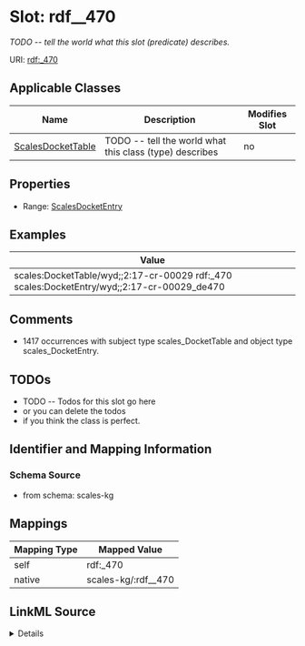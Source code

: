 

# Slot: rdf__470


_TODO -- tell the world what this slot (predicate) describes._





URI: [rdf:_470](http://www.w3.org/1999/02/22-rdf-syntax-ns#_470)



<!-- no inheritance hierarchy -->





## Applicable Classes

| Name | Description | Modifies Slot |
| --- | --- | --- |
| [ScalesDocketTable](../classes/ScalesDocketTable.md) | TODO -- tell the world what this class (type) describes |  no  |







## Properties

* Range: [ScalesDocketEntry](../classes/ScalesDocketEntry.md)






## Examples

| Value |
| --- |
| scales:DocketTable/wyd;;2:17-cr-00029 rdf:_470 scales:DocketEntry/wyd;;2:17-cr-00029_de470 |

## Comments

* 1417 occurrences with subject type scales_DocketTable and object type scales_DocketEntry.

## TODOs

* TODO -- Todos for this slot go here
* or you can delete the todos
* if you think the class is perfect.

## Identifier and Mapping Information







### Schema Source


* from schema: scales-kg




## Mappings

| Mapping Type | Mapped Value |
| ---  | ---  |
| self | rdf:_470 |
| native | scales-kg/:rdf__470 |




## LinkML Source

<details>
```yaml
name: rdf__470
description: TODO -- tell the world what this slot (predicate) describes.
todos:
- TODO -- Todos for this slot go here
- or you can delete the todos
- if you think the class is perfect.
comments:
- 1417 occurrences with subject type scales_DocketTable and object type scales_DocketEntry.
examples:
- value: scales:DocketTable/wyd;;2:17-cr-00029 rdf:_470 scales:DocketEntry/wyd;;2:17-cr-00029_de470
from_schema: scales-kg
rank: 1000
slot_uri: rdf:_470
alias: rdf__470
domain_of:
- scales_DocketTable
range: scales_DocketEntry

```
</details>